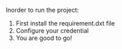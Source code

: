 Inorder to run the project:
 1. First install the requirement.dxt file
 2. Configure your credential 
 3. You are good to go!
